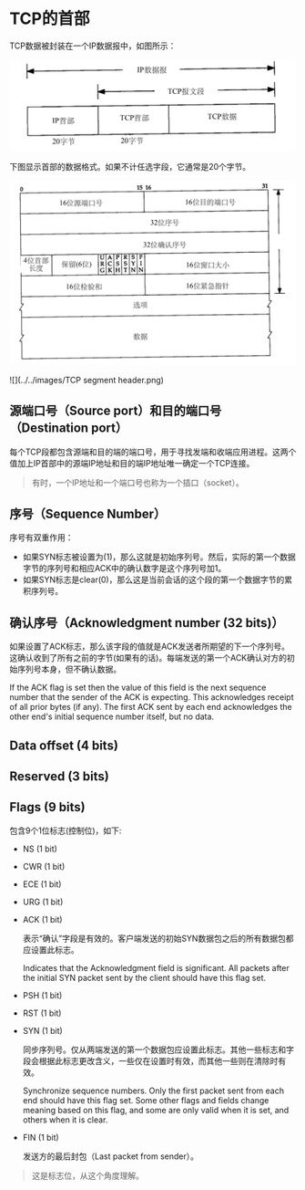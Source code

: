 # TCP的首部

TCP数据被封装在一个IP数据报中，如图所示：

![](../../images/TCP-1.png)

下图显示首部的数据格式。如果不计任选字段，它通常是20个字节。

![](../../images/TCP-2.png)

![](../../images/TCP segment header.png)

## 源端口号（Source port）和目的端口号（Destination port）

每个TCP段都包含源端和目的端的端口号，用于寻找发端和收端应用进程。这两个值加上IP首部中的源端IP地址和目的端IP地址唯一确定一个TCP连接。

> 有时，一个IP地址和一个端口号也称为一个插口（socket）。

## 序号（Sequence Number）

序号有双重作用：

- 如果SYN标志被设置为(1)，那么这就是初始序列号。然后，实际的第一个数据字节的序列号和相应ACK中的确认数字是这个序列号加1。
- 如果SYN标志是clear(0)，那么这是当前会话的这个段的第一个数据字节的累积序列号。

## 确认序号（Acknowledgment number (32 bits)）

如果设置了ACK标志，那么该字段的值就是ACK发送者所期望的下一个序列号。这确认收到了所有之前的字节(如果有的话)。每端发送的第一个ACK确认对方的初始序列号本身，但不确认数据。

If the ACK flag is set then the value of this field is the next sequence number that the sender of the ACK is expecting. This acknowledges receipt of all prior bytes (if any). The first ACK sent by each end acknowledges the other end's initial sequence number itself, but no data.

## Data offset (4 bits)

## Reserved (3 bits)

## **Flags (9 bits)**

包含9个1位标志(控制位)，如下:

- NS (1 bit)

- CWR (1 bit)

- ECE (1 bit)

- URG (1 bit)

- ACK (1 bit)

  表示“确认”字段是有效的。客户端发送的初始SYN数据包之后的所有数据包都应设置此标志。

  Indicates that the Acknowledgment field is significant. All packets after the initial SYN packet sent by the client should have this flag set.

- PSH (1 bit)

- RST (1 bit)

- SYN (1 bit)

  同步序列号。仅从两端发送的第一个数据包应设置此标志。其他一些标志和字段会根据此标志更改含义，一些仅在设置时有效，而其他一些则在清除时有效。

  Synchronize sequence numbers. Only the first packet sent from each end should have this flag set. Some other flags and fields change meaning based on this flag, and some are only valid when it is set, and others when it is clear.

- FIN (1 bit)

  发送方的最后封包（Last packet from sender）。

> 这是标志位，从这个角度理解。



























